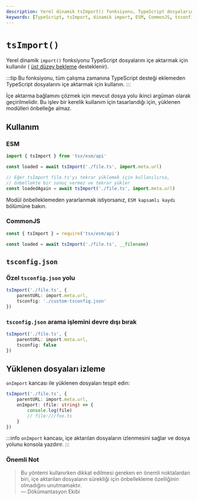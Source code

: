```yaml
---
description: Yerel dinamik tsImport() fonksiyonu, TypeScript dosyalarını içe aktarmak için kullanılır ve çalışma zamanında TypeScript desteği eklemeden kullanılabilir.
keywords: [TypeScript, tsImport, dinamik import, ESM, CommonJS, tsconfig, modül yönetimi]
---
```


# `tsImport()`

Yerel dinamik `import()` fonksiyonu TypeScript dosyalarını içe aktarmak için kullanılır ( [üst düzey bekleme](https://v8.dev/features/top-level-await) desteklenir). 

:::tip
Bu fonksiyonu, tüm çalışma zamanına TypeScript desteği eklemeden TypeScript dosyalarını içe aktarmak için kullanın.
:::

İçe aktarma bağlamını çözmek için mevcut dosya yolu ikinci argüman olarak geçirilmelidir. Bu işlev bir kerelik kullanım için tasarlandığı için, yüklenen modülleri önbelleğe almaz.

## Kullanım

### ESM

```js
import { tsImport } from 'tsx/esm/api'

const loaded = await tsImport('./file.ts', import.meta.url)

// Eğer tsImport file.ts'yı tekrar yüklemek için kullanılırsa,
// önbellekte bir sonuç vermez ve tekrar yükler
const loadedAgain = await tsImport('./file.ts', import.meta.url)
```

Modül önbelleklemeden yararlanmak istiyorsanız, `ESM kapsamlı kaydı` bölümüne bakın.

### CommonJS

```js
const { tsImport } = require('tsx/esm/api')

const loaded = await tsImport('./file.ts', __filename)
```

## `tsconfig.json`

### Özel `tsconfig.json` yolu

```ts
tsImport('./file.ts', {
    parentURL: import.meta.url,
    tsconfig: './custom-tsconfig.json'
})
```

### `tsconfig.json` arama işlemini devre dışı bırak

```ts
tsImport('./file.ts', {
    parentURL: import.meta.url,
    tsconfig: false
})
```

## Yüklenen dosyaları izleme

`onImport` kancası ile yüklenen dosyaları tespit edin:

```ts
tsImport('./file.ts', {
    parentURL: import.meta.url,
    onImport: (file: string) => {
        console.log(file)
        // file:///foo.ts
    }
})
```

:::info
`onImport` kancası, içe aktarılan dosyaların izlenmesini sağlar ve dosya yolunu konsola yazdırır.
:::

### Önemli Not
> Bu yöntemi kullanırken dikkat edilmesi gereken en önemli noktalardan biri, içe aktarılan dosyaların sürekliği için önbellekleme özelliğinin olmadığını unutmamaktır.  
— Dökümantasyon Ekibi